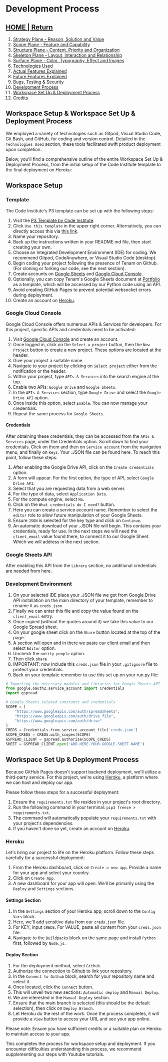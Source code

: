 # Development Process

## [HOME | Return](https://github.com/plexoio/tenam/blob/main/README.md)

1. [Strategy Plane - Reason, Solution and Value](https://github.com/plexoio/tenam/blob/main/documentation/assets/readme/strategy.md)
2. [Scope Plane - Feature and Capability](https://github.com/plexoio/tenam/blob/main/documentation/assets/readme/scope.md)
3. [Structure Plane - Content, Priority and Organization](https://github.com/plexoio/tenam/blob/main/documentation/assets/readme/structure.md)
4. [Skeleton Plane - Layout, Interaction and Relationship](https://github.com/plexoio/tenam/blob/main/documentation/assets/readme/skeleton.md)
5. [Surface Plane - Color, Typography, Effect and Images](https://github.com/plexoio/tenam/blob/main/documentation/assets/readme/surface.md)
6. [Technologies Used](https://github.com/plexoio/tenam/blob/main/documentation/assets/readme/technologies.md)
7. [Actual Features Explained](https://github.com/plexoio/tenam/blob/main/documentation/assets/readme/actual_features.md)
8. [Future Features Explained](https://github.com/plexoio/tenam/blob/main/documentation/assets/readme/future_features.md)
9. [Bugs, Testing & Security](https://github.com/plexoio/tenam/blob/main/documentation/assets/readme/bugs_testing.md)
10. [Development Process](https://github.com/plexoio/tenam/blob/main/documentation/assets/readme/development.md)
11. [Workspace Set Up & Deployment Process](https://github.com/plexoio/tenam/blob/main/documentation/assets/readme/deployment.md)
12. [Credits](https://github.com/plexoio/tenam/blob/main/documentation/assets/readme/credits.md)

## Workspace Setup & Workspace Set Up & Deployment Process

We employed a variety of technologies such as Gitpod, Visual Studio Code, Git Bash, and GitHub, for coding and version control. Detailed in the `Technologies Used` section, these tools facilitated swift product deployment upon completion.

Below, you'll find a comprehensive outline of the entire Workspace Set Up & Deployment Process, from the initial setup of the Code Institute template to the final deployment on Heroku:

## Workspace Setup

### Template

The Code Institute's P3 template can be set up with the following steps:

1. Visit the [P3 Template by Code Institute](https://github.com/Code-Institute-Org/p3-template).
2. Click `Use this template` in the upper right corner. Alternatively, you can directly access this via [this link](https://github.com/Code-Institute-Org/p3-template/generate).
3. Name your repository.
4. Back up the instructions written in your README.md file, then start creating your own.
5. Choose an Integrated Development Environment (IDE) for coding. We recommend Gitpod, CodeAnywhere, or Visual Studio Code (desktop).
6. Begin coding your project following the presence of Tenam on Github. (For cloning or forking our code, see the next section).
7. Create accounts on [Google Sheets](https://www.google.com/sheets/about/) and [Google Cloud Console](https://console.cloud.google.com/).
8. Optionally, you can copy Tenam's Google Sheets document at [Portfolio](https://docs.google.com/spreadsheets/d/1IEaXqnPewHWOS8JB6kf074AWygVKgqplSE1WjHs-T28/edit?usp=sharing) as a template, which will be accessed by our Python code using an API.
9. Avoid creating GitHub Pages to prevent potential websocket errors during deployment.
10. Create an account on [Heroku](https://heroku.com).

### Google Cloud Console

Google Cloud Console offers numerous APIs & Services for developers. For this project, specific APIs and credentials need to be activated:

1. Visit [Google Cloud Console](https://console.cloud.google.com/) and create an account.
2. Once logged in, click on the `Select a project` button, then the `New Project` button to create a new project. These options are located at the header.
3. Give your project a suitable name.
4. Navigate to your project by clicking on `Select project` either from the notification or the header.
5. Within your project, type `APIs & Services` into the search engine at the top.
6. Enable two APIs: `Google Drive` and `Google Sheets`.
7. In the `APIs & Services` section, type `Google Drive` and select the `Google Drive API` option.
8. Once inside this option, select `Enable`. You can now manage your credentials.
9. Repeat the same process for `Google Sheets`.

#### Credentials

After obtaining these credentials, they can be accessed from the `APIs & Services` page, under the Credentials option. Scroll down to find your credentials. Click on them and then on `Service account` from the navigation menu, and finally on `Keys`. Your .JSON file can be found here. To reach this point, follow these steps:

1. After enabling the Google Drive API, click on the `Create Credentials` option.
2. A form will appear. For the first option, the type of API, select `Google Drive API`.
3. Select that you are requesting data from a web server.
4. For the type of data, select `Application Data`.
5. For the compute engine, select `No`.
6. Click on the `What credentials do I need?` button.
7. Here you can create a service account name. Remember to select the `editor` role to allow future manipulation of your Google Sheets.
8. Ensure `JSON` is selected for the key type and click on `Continue`.
9. An automatic download of your .JSON file will begin. This contains your credentials, ready for use. In the next steps we will need the `client_email` value found there, to connect it to our Google Sheet. Which we will address in the next section.

### Google Sheets API

After enabling this API from the `Library` section, no additional credentials are needed from here.

### Development Environment

1. On your selected IDE place your .JSON file we got from Google Drive API installation on the main directory of your template, remember to rename it as `creds.json`.
2. Finally we can enter this file and copy the value found on the `client_email` entry.
3. Once copied (without the quotes around it) we take this value to our Google Spread sheet.
4. On your google sheet click on the `Share` button located at the top of the page.
5. A section will open and in there we paste our client email and then select `Editor` option.
6. Uncheck the `notify people` option.
7. Then click `share`
8. IMPORTANT: now include this `creds.json` file in your `.gitignore` file to protect your credentials.
9. Back on your template remember to use this set up on your run.py file:

```python
# Importing the necessary modules and libraries for Google Sheets API
from google.oauth2.service_account import Credentials
import gspread

# Google Sheets related constants and credentials
SCOPE = [
    "https://www.googleapis.com/auth/spreadsheets",
    "https://www.googleapis.com/auth/drive.file",
    "https://www.googleapis.com/auth/drive"
]
CREDS = Credentials.from_service_account_file('creds.json')
SCOPE_CREDS = CREDS.with_scopes(SCOPE)
GSPREAD_CLIENT = gspread.authorize(SCOPE_CREDS)
SHEET = GSPREAD_CLIENT.open('ADD-HERE-YOUR-GOOGLE-SHEET-NAME')
```

## Workspace Set Up & Deployment Process

Because GitHub Pages doesn't support backend deployment, we'll utilize a third-party service. For this project, we're using [Heroku](https://heroku.com/), a platform where we can host and deploy our app.

Please follow these steps for a successful deployment:

1. Ensure the `requirements.txt` file resides in your project's root directory.
2. Run the following command in your terminal: `pip3 freeze > requirements.txt`.
3. The command will automatically populate your `requirements.txt` with your project's dependencies.
4. If you haven't done so yet, create an account on [Heroku](https://heroku.com/).

### Heroku

Let's bring our project to life on the Heroku platform. Follow these steps carefully for a successful deployment:

1. From the Heroku dashboard, click on `Create a new app`. Provide a name for your app and select your country.
2. Click on `Create App`.
3. A new dashboard for your app will open. We'll be primarily using the `Deploy` and `Settings` sections.

#### Settings Section

1. In the `Settings` section of your Heroku app, scroll down to the `Config Vars` block.
2. Here, we'll add sensitive data from our `creds.json` file.
3. For KEY, input `CREDS`. For VALUE, paste all content from your `creds.json` file.
4. Navigate to the `Buildpacks` block on the same page and install `Python` first, followed by `Node.js`.

#### Deploy Section

1. For the deployment method, select `Github`.
2. Authorize the connection to Github to link your repository.
3. In the `Connect to Github` block, search for your repository name and select it.
4. Once located, click the `Connect` button.
5. This will unveil two new sections: `Automatic deploy` and `Manual Deploy`.
6. We are interested in the `Manual Deploy` section.
7. Ensure that the main branch is selected (this should be the default selection), then click on `Deploy Branch`.
8. Let Heroku do the rest of the work. Once the process completes, it will provide a `View` button to access your URL and see your app online.

Please note: Ensure you have sufficient credits or a suitable plan on Heroku to maintain access to your app.

This completes the process for workspace setup and deployment. If you encounter difficulties understanding this process, we recommend supplementing our steps with Youtube tutorials.
